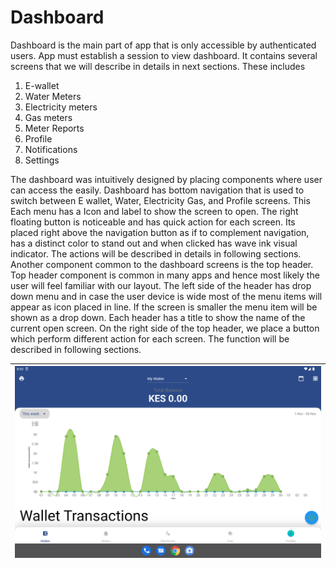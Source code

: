 # Dashboard

Dashboard is the main part of app that is only accessible by authenticated users. App must establish a session to view dashboard.
It contains several screens that we will describe in details in next sections. These includes
1. E-wallet
2. Water Meters
3. Electricity meters
4. Gas meters
5. Meter Reports
6. Profile
7. Notifications
8. Settings

The dashboard was intuitively designed by placing components where user can access the easily. Dashboard has bottom navigation that is used to switch between E wallet, Water, Electricity Gas, and Profile screens.
This Each menu has a Icon and label to show the screen to open. The right floating button is noticeable and has quick action for each screen. Its placed right above the navigation button as if to complement navigation, has a distinct color to stand out and when clicked has wave ink visual indicator. The actions will be described in details in following sections. Another component common to the dashboard screens is the top header. 
Top header component is common in many apps and hence most likely the user will feel familiar with our layout. The left side of the header has drop down menu and in case the user device is wide most of the menu items will 
appear as icon placed in line. If the screen is smaller the menu item will be shown as a drop down. Each header has a title to show the name of the current open screen. On the right side of the top header, we place a button 
which perform different action for each screen. The function will be described in following sections.

| <img src="./images/ewallet/Screenshot_1669787538.png" style="zoom:67%;" /> |
| ------------------------------------------------------------ |

